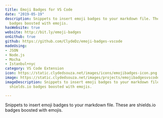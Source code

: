 ```yaml
---
title: Emoji Badges for VS Code
date: "2019-05-19"
description: Snippets to insert emoji badges to your markdown file. These are shields.io
  badges boosted with emojis.
hasWebsite: true
website: http://bit.ly/emoji-badges
onGithub: true
github: https://github.com/ClydeDz/emoji-badges-vscode
madeUsing:
- JSON
- Node.js
- Mocha
- Istanbul+nyc
category: VS Code Extension
icon: https://static.clydedsouza.net/images/icons/emojibadges-icon.png
image: https://static.clydedsouza.net/images/projects/emojibadgesvscode-siteteaser.png
imageDescription: Snippets to insert emoji badges to your markdown file. These are
  shields.io badges boosted with emojis.

---
```

 
Snippets to insert emoji badges to your markdown file. These are shields.io badges boosted with emojis.
 